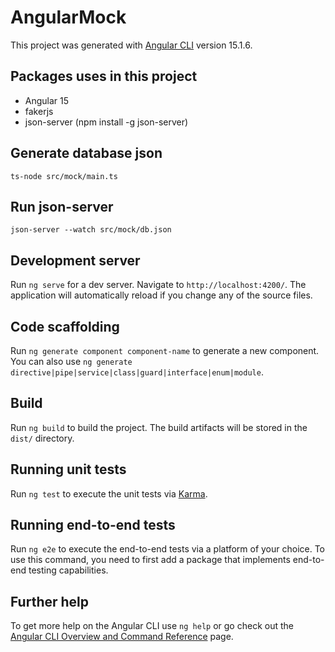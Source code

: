 # AngularMock

This project was generated with [Angular CLI](https://github.com/angular/angular-cli) version 15.1.6.

## Packages uses in this project

- Angular 15
- fakerjs
- json-server (npm install -g json-server)

## Generate database json

```shell
ts-node src/mock/main.ts
```

## Run json-server

```shell
json-server --watch src/mock/db.json
```

## Development server

Run `ng serve` for a dev server. Navigate to `http://localhost:4200/`. The application will automatically reload if you change any of the source files.

## Code scaffolding

Run `ng generate component component-name` to generate a new component. You can also use `ng generate directive|pipe|service|class|guard|interface|enum|module`.

## Build

Run `ng build` to build the project. The build artifacts will be stored in the `dist/` directory.

## Running unit tests

Run `ng test` to execute the unit tests via [Karma](https://karma-runner.github.io).

## Running end-to-end tests

Run `ng e2e` to execute the end-to-end tests via a platform of your choice. To use this command, you need to first add a package that implements end-to-end testing capabilities.

## Further help

To get more help on the Angular CLI use `ng help` or go check out the [Angular CLI Overview and Command Reference](https://angular.io/cli) page.
